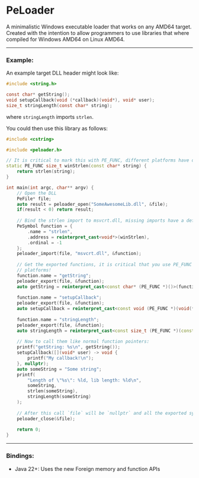 # PeLoader
A minimalistic Windows executable loader that works on any AMD64 target. Created with the intention to allow programmers
to use libraries that where compiled for Windows AMD64 on Linux AMD64.

---
### Example:
An example target DLL header might look like:
```C
#include <string.h>

const char* getString();
void setupCallback(void (*callback)(void*), void* user);
size_t stringLength(const char* string);
```
where `stringLength` imports `strlen`.

You could then use this library as follows:
```C++
#include <cstring>

#include <peloader.h>

// It is critical to mark this with PE_FUNC, different platforms have different calling conventions!
static PE_FUNC size_t winStrlen(const char* string) {
    return strlen(string);
}

int main(int argc, char** argv) {
    // Open the DLL
    PeFile* file;
    auto result = peloader_open("SomeAwesomeLib.dll", &file);
    if(result < 0) return result;
    
    // Bind the strlen import to msvcrt.dll, missing imports have a default handler that aborts.
    PeSymbol function = {
        .name = "strlen",
        .address = reinterpret_cast<void*>(winStrlen),
        .ordinal = -1
    };
    peloader_import(file, "msvcrt.dll", &function);
    
    // Get the exported functions, it is critical that you use PE_FUNC here because calling conventions vary between
    // platforms!
    function.name = "getString";
    peloader_export(file, &function);
    auto getString = reinterpret_cast<const char* (PE_FUNC *)()>(function.address);
    
    function.name = "setupCallback";
    peloader_export(file, &function);
    auto setupCallback = reinterpret_cast<const void (PE_FUNC *)(void(*)(void*), void*)>(function.address);
    
    function.name = "stringLength";
    peloader_export(file, &function);
    auto stringLength = reinterpret_cast<const size_t (PE_FUNC *)(const char*)>(function.address);
    
    // Now to call them like normal function pointers:
    printf("getString: %s\n", getString());
    setupCallback([](void* user) -> void {
        printf("My callback!\n");
    }, nullptr);
    auto someString = "Some string";
    printf(
        "Length of \"%s\": %ld, lib length: %ld\n",
        someString,
        strlen(someString),
        stringLength(someString)
    );
    
    // After this call `file` will be `nullptr` and all the exported symbols will not be valid.
    peloader_close(&file);
    
    return 0;
}
```

---

### Bindings:
- Java 22+: Uses the new Foreign memory and function APIs
